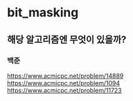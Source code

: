 # bit_masking

## 해당 알고리즘엔 무엇이 있을까?

### 백준

https://www.acmicpc.net/problem/14889
https://www.acmicpc.net/problem/1094
https://www.acmicpc.net/problem/11723